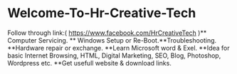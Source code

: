 # Welcome-To-Hr-Creative-Tech
Follow through link:( https://www.facebook.com/HrCreativeTech )** Computer Servicing. ** Windows Setup or Re-Boot.**Troubleshooting. **Hardware repair or exchange. **Learn Microsoft word &amp; Exel. **Idea for basic Internet Browsing, HTML, Digital Marketing, SEO, Blog, Photoshop, Wordpress etc. **Get usefull website &amp; download links.
